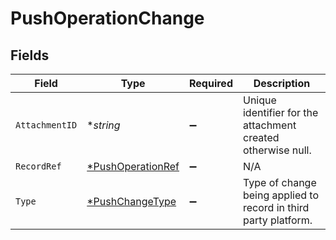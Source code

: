# PushOperationChange


## Fields

| Field                                                           | Type                                                            | Required                                                        | Description                                                     |
| --------------------------------------------------------------- | --------------------------------------------------------------- | --------------------------------------------------------------- | --------------------------------------------------------------- |
| `AttachmentID`                                                  | **string*                                                       | :heavy_minus_sign:                                              | Unique identifier for the attachment created otherwise null.    |
| `RecordRef`                                                     | [*PushOperationRef](../../models/shared/pushoperationref.md)    | :heavy_minus_sign:                                              | N/A                                                             |
| `Type`                                                          | [*PushChangeType](../../models/shared/pushchangetype.md)        | :heavy_minus_sign:                                              | Type of change being applied to record in third party platform. |